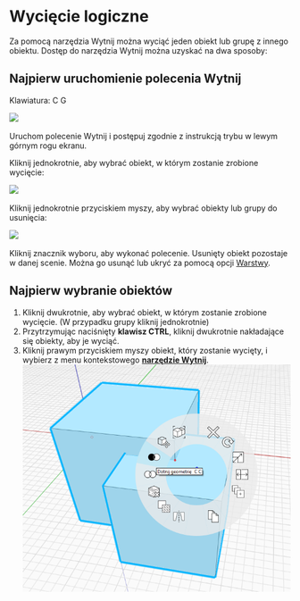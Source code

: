 # Wycięcie logiczne

Za pomocą narzędzia Wytnij można wyciąć jeden obiekt lub grupę z innego obiektu. Dostęp do narzędzia Wytnij można uzyskać na dwa sposoby:

## Najpierw uruchomienie polecenia Wytnij

Klawiatura: C G

![](../.gitbook/assets/cut\_tool.png)

Uruchom polecenie Wytnij i postępuj zgodnie z instrukcją trybu w lewym górnym rogu ekranu.

Kliknij jednokrotnie, aby wybrać obiekt, w którym zostanie zrobione wycięcie:

![](../.gitbook/assets/boolean\_cut.png)

Kliknij jednokrotnie przyciskiem myszy, aby wybrać obiekty lub grupy do usunięcia:

![](../.gitbook/assets/boolean\_cut2.png)

Kliknij znacznik wyboru, aby wykonać polecenie. Usunięty obiekt pozostaje w danej scenie. Można go usunąć lub ukryć za pomocą opcji [Warstwy](layers.md).

## Najpierw wybranie obiektów

1. Kliknij dwukrotnie, aby wybrać obiekt, w którym zostanie zrobione wycięcie. (W przypadku grupy kliknij jednokrotnie)
2. Przytrzymując naciśnięty **klawisz CTRL**, kliknij dwukrotnie nakładające się obiekty, aby je wyciąć.
3. Kliknij prawym przyciskiem myszy obiekt, który zostanie wycięty, i wybierz z menu kontekstowego [**narzędzie Wytnij**](https://github.com/FormIt3D/autodesk-formit-360-windows-help/tree/c377e7b8a3b8e43e684321d0b7de867608d317a3/tool-library/boolean-operations.md). ![](<../.gitbook/assets/cut tool.png>)
